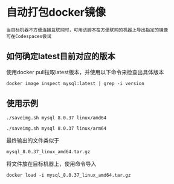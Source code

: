 # 自动打包docker镜像
```
当目标机器不方便连接互联网时，可用该脚本在方便联网的机器上导出指定的镜像
可在Codespaces尝试
```

## 如何确定latest目前对应的版本
使用docker pull拉取latest版本，并使用以下命令来检查出具体版本
```
docker image inspect mysql:latest | grep -i version
```

## 使用示例
```
./saveimg.sh mysql 8.0.37 linux/amd64

./saveimg.sh mysql 8.0.37 linux/arm64
```
最终输出的文件类似于
```
mysql_8.0.37_linux_amd64.tar.gz
```
将文件放在目标机器上，使用命令导入
```
docker load -i mysql_8.0.37_linux_amd64.tar.gz
```